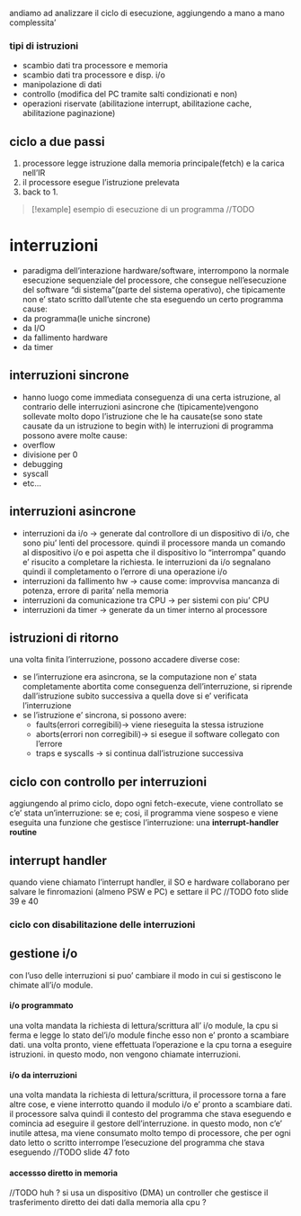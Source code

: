 andiamo ad analizzare il ciclo di esecuzione, aggiungendo a mano a mano complessita’
### tipi di istruzioni
- scambio dati tra processore e memoria
- scambio dati tra processore e disp. i/o
- manipolazione di dati 
- controllo (modifica del PC tramite salti condizionati e non)
- operazioni riservate (abilitazione interrupt, abilitazione cache, abilitazione paginazione)
## ciclo a due passi
1. processore legge istruzione dalla memoria principale(fetch) e la carica nell’IR
2. il processore esegue l’istruzione prelevata
3. back to 1.
>[!example] esempio di esecuzione di un programma
>//TODO
# interruzioni
- paradigma dell’interazione hardware/software, interrompono la normale esecuzione sequenziale del processore, che consegue nell’esecuzione del software “di sistema”(parte del sistema operativo), che tipicamente non e’ stato scritto dall’utente che sta eseguendo un certo programma
cause:
- da programma(le uniche sincrone)
- da I/O
- da fallimento hardware
- da timer
## interruzioni sincrone
- hanno luogo come immediata conseguenza di una certa istruzione, al contrario delle interruzioni asincrone che (tipicamente)vengono sollevate molto dopo l’istruzione che le ha causate(se sono state causate da un istruzione to begin with)
le interruzioni di programma possono avere molte cause:
- overflow
- divisione per 0
- debugging
- syscall
- etc…
## interruzioni asincrone
- interruzioni da i/o → generate dal controllore di un dispositivo di i/o, che sono piu’ lenti del processore. quindi il processore manda un comando al dispositivo i/o e poi aspetta che il dispositivo lo “interrompa” quando e’ risucito a completare la richiesta. le interruzioni da i/o segnalano quindi il completamento o l’errore di una operazione i/o
- interruzioni da fallimento hw → cause come: improvvisa mancanza di potenza, errore di parita’ nella memoria
- interruzioni da comunicazione tra CPU → per sistemi con piu’ CPU
- interruzioni da timer → generate da un timer interno al processore

## istruzioni di ritorno
una volta finita l’interruzione, possono accadere diverse cose:
- se l’interruzione era asincrona, se la computazione non e’ stata completamente abortita come conseguenza dell’interruzione, si riprende dall’istruzione subito successiva a quella dove si e’ verificata l’interruzione
- se l’istruzione e’ sincrona, si possono avere:
	- faults(errori corregibili)→ viene rieseguita la stessa istruzione
	- aborts(errori non corregibili)→ si esegue il software collegato con l’errore
	- traps e syscalls → si continua dall’istruzione successiva

## ciclo con controllo per interruzioni
aggiungendo al primo ciclo, dopo ogni fetch-execute, viene controllato se c’e’ stata un’interruzione: se e; cosi, il programma viene sospeso e viene eseguita una funzione che gestisce l’interruzione: una **interrupt-handler routine**
## interrupt handler
quando viene chiamato l’interrupt handler, il SO e hardware collaborano per salvare le finromazioni (almeno PSW e PC) e settare il PC
//TODO foto slide 39 e 40
### ciclo con disabilitazione delle interruzioni
## gestione i/o
con l’uso delle interruzioni si puo’ cambiare il modo in cui si gestiscono le chimate all’i/o module.
#### i/o programmato
una volta mandata la richiesta di lettura/scrittura all’ i/o module, la cpu si ferma e legge lo stato del’i/o module finche esso non e’ pronto a scambiare dati. una volta pronto, viene effettuata l’operazione e la cpu torna a eseguire istruzioni.
in questo modo, non vengono chiamate interruzioni.
#### i/o da interruzioni
una volta mandata la richiesta di lettura/scrittura, il processore torna a fare altre cose, e viene interrotto quando il modulo i/o e’ pronto a scambiare dati. il processore salva quindi il contesto del programma che stava eseguendo e comincia ad eseguire il gestore dell’interruzione.
in questo modo, non c’e’ inutile attesa, ma viene consumato molto tempo di processore, che per ogni dato letto o scritto interrompe l’esecuzione del programma che stava eseguendo
//TODO slide 47 foto
#### accessso diretto in memoria
//TODO huh ?
si usa un dispositivo (DMA) un controller che gestisce il trasferimento diretto dei dati dalla memoria alla cpu ?